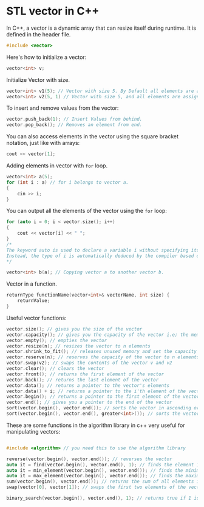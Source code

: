 # STL vector in C++

In C++, a vector is a dynamic array that can resize itself during runtime. It is defined in the <vector> header file.

```cpp
#include <vector>
```

Here's how to initialize a vector:

```cpp
vector<int> v;
```

Initialize Vector with size.

```cpp
vector<int> v1(5); // Vector with size 5. By Default all elements are assigned as 0.
vector<int> v2(5, 1) // Vector with size 5, and all elements are assigned as 1.
```

To insert and remove values from the vector:

```cpp
vector.push_back(1); // Insert Values from behind.
vector.pop_back(); // Removes an element from end.
```

You can also access elements in the vector using the square bracket notation, just like with arrays:

```cpp
cout << vector[1];
```

Adding elements in vector with `for` loop.

```cpp
vector<int> a(5);
for (int i : a) // for i belongs to vector a.
{
    cin >> i;
}
```

You can output all the elements of the vector using the `for` loop:

```cpp
for (auto i = 0; i < vector.size(); i++)
{
    cout << vector[i] << " ";
}
/*
The keyword auto is used to declare a variable i without specifying its type explicitly.
Instead, the type of i is automatically deduced by the compiler based on the type of the container.
*/
```

```cpp
vector<int> b(a); // Copying vector a to another vector b.
```

Vector in a function.

```cpp
returnType functionName(vector<int>& vectorName, int size) {
    returnValue;
}
```

Useful vector functions:

```cpp
vector.size(); // gives you the size of the vector
vector.capacity(); // gives you the capacity of the vector i.e; the memory allocated to it.
vector.empty(); // empties the vector
vector.resize(n); // resizes the vector to n elements
vector.shrink_to_fit(); // releases unused memory and set the capacity to match the current size.
vector.reserve(n); // reserves the capacity of the vector to n elements
vector.swap(v2); // swaps the contents of the vector v and v2
vector.clear(); // clears the vector
vector.front(); // returns the first element of the vector
vector.back(); // returns the last element of the vector
vector.data(); // returns a pointer to the vector's elements
vector.data() + i; // returns a pointer to the i'th element of the vector
vector.begin(); // returns a pointer to the first element of the vector
vector.end(); // gives you a pointer to the end of the vector
sort(vector.begin(), vector.end()); // sorts the vector in ascending order comes from STL
sort(vector.begin(), vector.end(), greater<int>()); // sorts the vector in descending order comes from STL
```

These are some functions in the algorithm library in c++ very useful for manipulating vectors:

```cpp

#include <algorithm> // you need this to use the algorithm library

reverse(vector.begin(), vector.end()); // reverses the vector
auto it = find(vector.begin(), vector.end(), 1); // finds the element 1 in the vector
auto it = min_element(vector.begin(), vector.end()); // finds the minimum element in the vector
auto it = max_element(vector.begin(), vector.end()); // finds the maximum element in the vector
sum(vector.begin(), vector.end()); // returns the sum of all elements in the vector
swap(vector[0], vector[1]); // swaps the first two elements of the vector

binary_search(vector.begin(), vector.end(), 1); // returns true if 1 is in the vector, false otherwise
```
